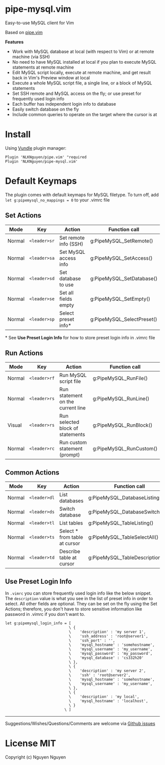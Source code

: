 # pipe-mysql.vim
Easy-to-use MySQL client for Vim

Based on [pipe.vim](https://github.com/NLKNguyen/pipe.vim)

**Features**

* Work with MySQL database at local (with respect to Vim) or at remote machine (via SSH)
* No need to have MySQL installed at local if you plan to execute MySQL statements at remote machine
* Edit MySQL script locally, execute at remote machine, and get result back in Vim's Preview window at local
* Execute a whole MySQL script file, a single line, or a block of MySQL statements
* Set SSH remote and MySQL access on the fly; or use preset for frequently used login info
* Each buffer has independent login info to database
* Easily switch database on the fly
* Include common queries to operate on the target where the cursor is at


# Install
Using [Vundle](https://github.com/VundleVim/Vundle.vim) plugin manager:
```VimL
Plugin 'NLKNguyen/pipe.vim' "required
Plugin 'NLKNguyen/pipe-mysql.vim'
```

# Default Keymaps

The plugin comes with default keymaps for MySQL filetype. To turn off, add `let g:pipemysql_no_mappings = 0` to your .vimrc file

## Set Actions

| Mode   | Key          | Action                | Function call              |
| ---    | ---          | ---                   | ---                        |
| Normal | `<leader>sr` | Set remote info (SSH) | g:PipeMySQL_SetRemote()    |
| Normal | `<leader>sa` | Set MySQL access info | g:PipeMySQL_SetAccess()    |
| Normal | `<leader>sd` | Set database to use   | g:PipeMySQL_SetDatabase()  |
| Normal | `<leader>se` | Set all fields empty  | g:PipeMySQL_SetEmpty()     |
| Normal | `<leader>sp` | Select preset info\*  | g:PipeMySQL_SelectPreset() |

\* See **Use Preset Login Info** for how to store preset login info in .vimrc file

## Run Actions

| Mode   | Key          | Action                            | Function call           |
| ---    | ---          | ---                               | ---                     |
| Normal | `<leader>rf` | Run MySQL script file             | g:PipeMySQL_RunFile()   |
| Normal | `<leader>rs` | Run statement on the current line | g:PipeMySQL_RunLine()   |
| Visual | `<leader>rs` | Run selected block of statements  | g:PipeMySQL_RunBlock()  |
| Normal | `<leader>rc` | Run custom statement (prompt)     | g:PipeMySQL_RunCustom() |

## Common Actions

| Mode   | Key          | Action                         | Function call                   |
| ---    | ---          | ---                            | ---                             |
| Normal | `<leader>dl` | List databases                 | g:PipeMySQL_DatabaseListing()   |
| Normal | `<leader>ds` | Switch database                | g:PipeMySQL_DatabaseSwitching() |
| Normal | `<leader>tl` | List tables                    | g:PipeMySQL_TableListing()      |
| Normal | `<leader>ts` | Select \* from table at cursor | g:PipeMySQL_TableSelectAll()    |
| Normal | `<leader>td` | Describe table at cursor       | g:PipeMySQL_TableDescription()  |

## Use Preset Login Info
In `.vimrc` you can store frequently used login info like the below snippet. The `description` value is what you see in the list of preset info in order to select. 
All other fields are optional. They can be set on the fly using the Set Actions; therefore, you don't have to store sensitive information like password in .vimrc if you don't want to.

```VimL
let g:pipemysql_login_info = [
                             \ {
                             \    'description' : 'my server 1',
                             \    'ssh_address' : 'root@server1',
                             \    'ssh_port' : '',
                             \    'mysql_hostname' : 'somehostname',
                             \    'mysql_username' : 'my_username',
                             \    'mysql_password' : 'my_password',
                             \    'mysql_database' : 'cs332h20'
                             \ },
                             \ {
                             \    'description' : 'my server 2',
                             \    'ssh' : 'root@server2',
                             \    'mysql_hostname' : 'somehostname',
                             \    'mysql_username' : 'my_username',
                             \ },
                             \ {
                             \    'description' : 'my local',
                             \    'mysql_hostname' : 'localhost',
                             \ }
                           \ ]
```

-------
Suggestions/Wishes/Questions/Comments are welcome via [Github issues](https://github.com/NLKNguyen/pipe-mysql.vim/issues)

# License MIT
Copyright (c) Nguyen Nguyen

